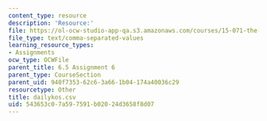 ```yaml
---
content_type: resource
description: 'Resource:'
file: https://ol-ocw-studio-app-qa.s3.amazonaws.com/courses/15-071-the-analytics-edge-spring-2017/543653c07a597591b02024d3658f8d07_dailykos.csv
file_type: text/comma-separated-values
learning_resource_types:
- Assignments
ocw_type: OCWFile
parent_title: 6.5 Assignment 6
parent_type: CourseSection
parent_uid: 940f7353-62c6-3a66-1b04-174a40036c29
resourcetype: Other
title: dailykos.csv
uid: 543653c0-7a59-7591-b020-24d3658f8d07
---
```

